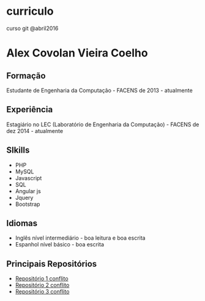 # curriculo
curso git @abril2016

# Alex Covolan Vieira Coelho

## Formação
Estudante de Engenharia da Computação - FACENS
de 2013 - atualmente

## Experiência
Estagiário no LEC (Laboratório de Engenharia da Computação) - FACENS
de dez 2014 - atualmente

## Slkills
- PHP
- MySQL
- Javascript
- SQL
- Angular js
- Jquery
- Bootstrap

## Idiomas
- Inglês nível intermediário - boa leitura e boa escrita
- Espanhol nível básico - boa escrita

## Principais Repositórios
- [Repositório 1 conflito](http://facens.br)
- [Repositório 2 conflito](http://www3.facens.br/nasa)
- [Repositório 3 conflito](http://www3.facens.br/fablab)
